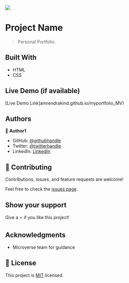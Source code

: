 ![](https://img.shields.io/badge/Microverse-blueviolet)

# Project Name

> Personal Portfolio.


## Built With

- HTML
- CSS

## Live Demo (if available)

[Live Demo Link]amrendrakind.github.io/myportfolio_MV)


## Authors

👤 **Author1**

- GitHub: [@githubhandle](https://github.com/amrendrakind)
- Twitter: [@twitterhandle](https://twitter.com/amrendrak_)
- LinkedIn: [LinkedIn](https://linkedin.com/in/amrendraakumar)

## 🤝 Contributing

Contributions, issues, and feature requests are welcome!

Feel free to check the [issues page](../../issues/).

## Show your support

Give a ⭐️ if you like this project!

## Acknowledgments

- Microverse team for guidance

## 📝 License

This project is [MIT](./MIT.md) licensed.
